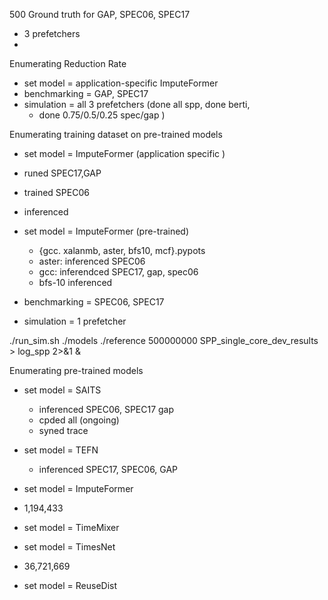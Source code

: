 500 Ground truth for GAP, SPEC06, SPEC17
- 3 prefetchers
-
Enumerating Reduction Rate
- set model = application-specific ImputeFormer
- benchmarking = GAP, SPEC17
- simulation = all 3 prefetchers (done all spp, done berti,
	- done 0.75/0.5/0.25 spec/gap )

Enumerating training dataset on pre-trained models
- set model = ImputeFormer (application specific	)
- runed SPEC17,GAP
- trained SPEC06
- inferenced

- set model = ImputeFormer (pre-trained)
	- {gcc. xalanmb, aster, bfs10, mcf}.pypots	
	- aster: inferenced  SPEC06
	- gcc: inferendced SPEC17, gap, spec06
	- bfs-10 inferenced
- benchmarking = SPEC06, SPEC17
- simulation = 1 prefetcher

./run_sim.sh ./models ./reference 500000000 SPP_single_core_dev_results > log_spp 2>&1 &

Enumerating pre-trained models
- set model = SAITS
	- inferenced SPEC06, SPEC17 gap
	- cpded all (ongoing)
	- syned trace

- set model = TEFN
	- inferenced SPEC17, SPEC06, GAP
	
- set model = ImputeFormer 
- 1,194,433
- set model = TimeMixer
- set model = TimesNet
- 36,721,669
- set model = ReuseDist
<!--stackedit_data:
eyJoaXN0b3J5IjpbMTM0NDkxNDE2NiwxMDQ2NDA5ODk0LC0xND
Y2MjUyMjQxLC0xMzQ3MjM0MzA5LC0yMDQwOTM1NzYzLDIxMTUy
MTA4NDgsMTY5NjczNjk2OCwtOTE1ODU4MDMxLC01MDc2ODc4Nj
QsLTE2MjY0NDI5NTQsLTg0MDY0NzAyNywxODk0MjAwNTIxLDE2
NDEwMjYyMzIsMTcxNTc1OTQwOSwxOTYzMzA5ODY5LC04MjgzMT
E1MTMsNDU4NjA1NTMzLDY3NDU5OTM5NiwyMzUyMTAzODEsLTU4
ODIzMTM2Ml19
-->